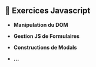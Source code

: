 <h2>🚀 Exercices Javascript</h2>

- **Manipulation du DOM**

- **Gestion JS de Formulaires**
  
- **Constructions de Modals**

- **...**
